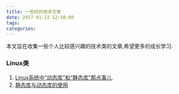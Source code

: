 ```yaml
---
title: 一些好的技术文章
date: 2017-01-22 12:58:08
tags:
categories: 
---
```



本文旨在收集一些个人比较感兴趣的技术类的文章,希望更多的成长学习.

### Linux类

1. [Linux系统中“动态库”和“静态库”那点事儿](http://blog.chinaunix.net/uid-23069658-id-3142046.html).  
2. [静态库与动态库的使用](https://www.gitbook.com/book/leon_lizi/-framework-/details)